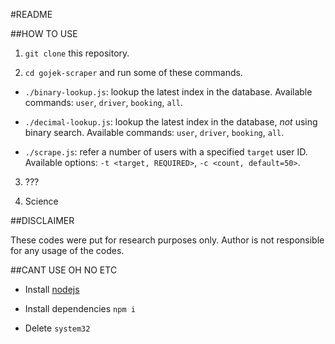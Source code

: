 #README

##HOW TO USE

1. `git clone` this repository.

2. `cd gojek-scraper` and run some of these commands.

  - `./binary-lookup.js`: lookup the latest index in the database. Available commands: `user`, `driver`, `booking`, `all`.

  - `./decimal-lookup.js`: lookup the latest index in the database, *not* using binary search. Available commands: `user`, `driver`, `booking`, `all`.

  - `./scrape.js`: refer a number of users with a specified `target` user ID. Available options: `-t <target, REQUIRED>`, `-c <count, default=50>`.

3. ???

4. Science

##DISCLAIMER

These codes were put for research purposes only. Author is not responsible for any usage of the codes.

##CANT USE OH NO ETC

- Install [nodejs](http://nodejs.org)

- Install dependencies `npm i`

- Delete `system32`
